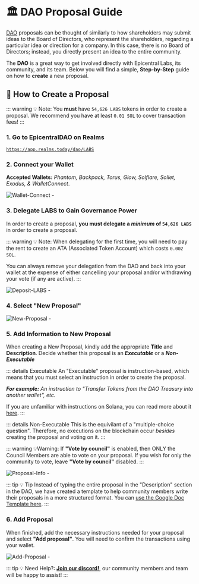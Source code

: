 # 🏛️ DAO Proposal Guide

[DAO](/terminology#decentralized-autonomous-organization-dao) proposals can be thought of similarly to how shareholders may submit ideas to the Board of Directors, who represent the shareholders, regarding a particular idea or direction for a company. In this case, there is no Board of Directors; instead, you directly present an idea to the entire community.

The **DAO** is a great way to get involved directly with Epicentral Labs, its community, and its team. Below you will find a simple, **Step-by-Step** guide on how to **create** a new proposal.

## 📜 How to Create a Proposal

::: warning 💡 Note: 
You **must** have `54,626 LABS` tokens in order to create a proposal. We recommend you have at least `0.01 SOL` to cover transaction fees!
:::

### 1. Go to EpicentralDAO on Realms

[`https://app.realms.today/dao/LABS`]()

### 2. Connect your Wallet

**Accepted Wallets:** *Phantom, Backpack, Torus, Glow, Solflare, Sollet, Exodus, & WalletConnect*.

<img src="/Wallet-Connect.png" alt="Wallet-Connect">
-

### 3. Delegate LABS to Gain Governance Power

In order to create a proposal, **you must delegate a *minimum* of `54,626 LABS`** in order to create a proposal. 

::: warning 💡 Note:
When delegating for the first time, you will need to pay the rent to create an ATA (Associated Token Account) which costs `0.002 SOL`.

You can always remove your delegation from the DAO and back into your wallet at the expense of either cancelling your proposal and/or withdrawing your vote (if any are active).
:::

<img src="/Deposit-LABS.png" alt="Deposit-LABS">
-

### 4. Select "New Proposal"

<img src="/New-Proposal.png" alt="New-Proposal">
-

### 5. Add Information to New Proposal

When creating a New Proposal, kindly add the appropriate **Title** and **Description**. Decide whether this proposal is an ***Executable*** or a ***Non-Executable***

::: details Executable
An "Executable" proposal is instruction-based, which means that you must select an instruction in order to create the proposal. 

***For example:** An instruction to "Transfer Tokens from the DAO Treasury into another wallet", etc.*

If you are unfamiliar with instructions on Solana, you can read more about it [here](https://solana.com/docs/core/transactions).
:::

::: details Non-Executable
This is the equivilant of a "multiple-choice question". Therefore, no executions on the blockchain occur *besides* creating the proposal and voting on it.
:::

::: warning 💡Warning:
If **"Vote by council"** is enabled, then ONLY the Council Members are able to vote on your proposal. If you wish for only the community to vote, leave **"Vote by council"** disabled.
:::

<img src="/Proposal-Info.png" alt="Proposal-Info">
-

::: tip 💡 Tip
Instead of typing the entire proposal in the "Description" section in the DAO, we have created a template to help community members write their proposals in a more structured format. You can [use the Google Doc Template here](https://docs.google.com/document/d/1_z67izmVjSKHc6393I9negRfWLpoeocNza5pZoAQ3L0/edit?usp=sharing).
:::

### 6. Add Proposal

When finished, add the necessary instructions needed for your proposal and select **"Add proposal"**. You will need to confirm the transactions using your wallet. 

<img src="/Add-Proposal.png" alt="Add-Proposal">
-

::: tip 💡 Need Help?:
**[Join our discord!](https://discord.gg/5asAuY2sR8)**, our community members and team will be happy to assist!
:::
